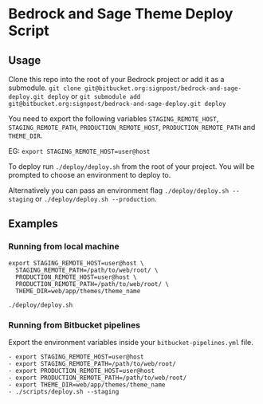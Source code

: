 # Bedrock and Sage Theme Deploy Script

## Usage

Clone this repo into the root of your Bedrock project or add it as a submodule. `git clone git@bitbucket.org:signpost/bedrock-and-sage-deploy.git deploy` or `git submodule add git@bitbucket.org:signpost/bedrock-and-sage-deploy.git deploy`

You need to export the following variables `STAGING_REMOTE_HOST`, `STAGING_REMOTE_PATH`, `PRODUCTION_REMOTE_HOST`, `PRODUCTION_REMOTE_PATH` and `THEME_DIR`.

EG: `export STAGING_REMOTE_HOST=user@host`

To deploy run `./deploy/deploy.sh` from the root of your project. You will be prompted to choose an environment to deploy to.

Alternatively you can pass an environment flag `./deploy/deploy.sh --staging` or `./deploy/deploy.sh --production`.

## Examples

### Running from local machine

```
export STAGING_REMOTE_HOST=user@host \
  STAGING_REMOTE_PATH=/path/to/web/root/ \
  PRODUCTION_REMOTE_HOST=user@host \
  PRODUCTION_REMOTE_PATH=/path/to/web/root/ \
  THEME_DIR=web/app/themes/theme_name

./deploy/deploy.sh
```
### Running from Bitbucket pipelines

Export the environment variables inside your `bitbucket-pipelines.yml` file.
```
- export STAGING_REMOTE_HOST=user@host
- export STAGING_REMOTE_PATH=/path/to/web/root/
- export PRODUCTION_REMOTE_HOST=user@host
- export PRODUCTION_REMOTE_PATH=/path/to/web/root/
- export THEME_DIR=web/app/themes/theme_name
- ./scripts/deploy.sh --staging
```
